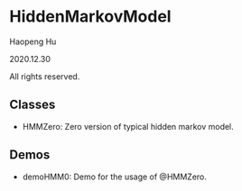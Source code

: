 <!--
 * @Author: Haopeng Hu
 * @Date: 2020-12-30 10:02:10
 * @LastEditTime: 2020-12-30 10:04:44
 * @LastEditors: Please set LastEditors
 * @Description: In User Settings Edit
 * @FilePath: \undefinedc:\Users\philt\Documents\GitHub\ICEWINE\HiddenMarkovModel\README.md
-->

# HiddenMarkovModel

Haopeng Hu

2020.12.30

All rights reserved.

## Classes

- HMMZero: Zero version of typical hidden markov model.

## Demos

- demoHMM0: Demo for the usage of @HMMZero.
